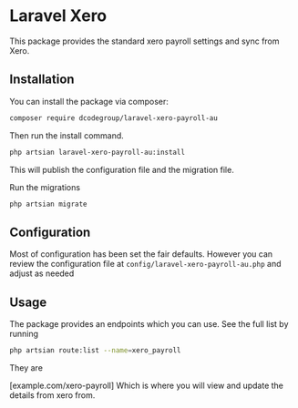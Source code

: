# Laravel Xero

This package provides the standard xero payroll settings and sync from Xero.

## Installation

You can install the package via composer:

```bash
composer require dcodegroup/laravel-xero-payroll-au
```

Then run the install command.

```bash
php artsian laravel-xero-payroll-au:install
```

This will publish the configuration file and the migration file.

Run the migrations

```bash
php artsian migrate
```

## Configuration

Most of configuration has been set the fair defaults. However you can review the configuration file at `config/laravel-xero-payroll-au.php` and adjust as needed


## Usage

The package provides an endpoints which you can use. See the full list by running
```bash
php artsian route:list --name=xero_payroll
```

They are

[example.com/xero-payroll] Which is where you will view and update the details from xero from.
